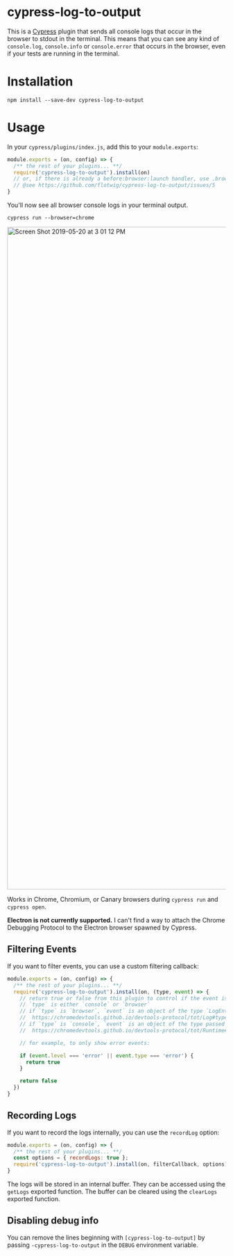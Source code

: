 cypress-log-to-output
===

This is a [Cypress](https://github.com/cypress-io/cypress) plugin that sends all console logs that occur in the browser to stdout in the terminal. This means that you can see any kind of `console.log`, `console.info` or `console.error` that occurs in the browser, even if your tests are running in the terminal.

# Installation

```
npm install --save-dev cypress-log-to-output
```

# Usage

In your `cypress/plugins/index.js`, add this to your `module.exports`:

```js
module.exports = (on, config) => {
  /** the rest of your plugins... **/
  require('cypress-log-to-output').install(on)
  // or, if there is already a before:browser:launch handler, use .browserLaunchHandler inside of it
  // @see https://github.com/flotwig/cypress-log-to-output/issues/5
}
```

You'll now see all browser console logs in your terminal output.

```shell
cypress run --browser=chrome
```

<img width="1526" alt="Screen Shot 2019-05-20 at 3 01 12 PM" src="https://user-images.githubusercontent.com/1271364/58007393-35928a00-7b10-11e9-9822-b4c40e63d33f.png">

Works in Chrome, Chromium, or Canary browsers during `cypress run` and `cypress open`.

**Electron is not currently supported.** I can't find a way to attach the Chrome Debugging Protocol to the Electron browser spawned by Cypress.

## Filtering Events

If you want to filter events, you can use a custom filtering callback:

```js
module.exports = (on, config) => {
  /** the rest of your plugins... **/
  require('cypress-log-to-output').install(on, (type, event) => {
    // return true or false from this plugin to control if the event is logged
    // `type` is either `console` or `browser`
    // if `type` is `browser`, `event` is an object of the type `LogEntry`:
    //  https://chromedevtools.github.io/devtools-protocol/tot/Log#type-LogEntry
    // if `type` is `console`, `event` is an object of the type passed to `Runtime.consoleAPICalled`:
    //  https://chromedevtools.github.io/devtools-protocol/tot/Runtime#event-consoleAPICalled

    // for example, to only show error events:

    if (event.level === 'error' || event.type === 'error') {
      return true
    }

    return false
  })
}
```

## Recording Logs

If you want to record the logs internally, you can use the `recordLog` option:

```js
module.exports = (on, config) => {
  /** the rest of your plugins... **/
  const options = { recordLogs: true };
  require('cypress-log-to-output').install(on, filterCallback, options)
}
```

The logs will be stored in an internal buffer. They can be accessed using the `getLogs` exported function. 
The buffer can be cleared using the `clearLogs` exported function.

## Disabling debug info

You can remove the lines beginning with `[cypress-log-to-output]` by passing `-cypress-log-to-output` in the `DEBUG` environment variable.
